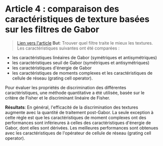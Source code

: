 # Article 4 : comparaison des caractéristiques de texture basées sur les filtres de Gabor

> [Lien vers l'article](4_Texture_1999ProcICIAPKruizinga.pdf)
> **But**: Trouver quel filtre traite le mieux les textures.
Les caractéristiques suivantes ont été comparées :
- les caractéristiques linéaires de Gabor (symétriques et antisymétriques)
- les caractéristiques seuil de Gabor (symétriques et antisymétriques)
- les caractéristiques d'énergie de Gabor
- les caractéristiques de moments complexes et les caractéristiques de cellule de réseau (grating cell operator). 

Pour évaluer les propriétés de discrimination des différentes caractéristiques, une méthode quantitative a été utilisée, basée sur le critère de Fisher et le discriminant linéaire de Fisher.

**Résultats**: En général, l'efficacité de la discrimination des textures augmente avec la quantité de traitement post-Gabor. La seule exception à cette règle est que les caractéristiques de moment complexes ont des performances sont inférieures à celles des caractéristiques d'énergie de Gabor, dont elles sont dérivées. Les meilleures  performances sont obtenues avec les caractéristiques de l'opérateur de cellule de réseau (grating cell operator).
